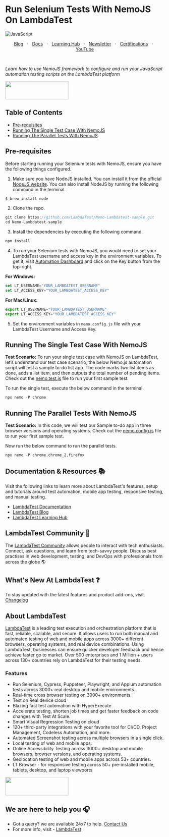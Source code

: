 # Run Selenium Tests With NemoJS On LambdaTest

![JavaScript](https://user-images.githubusercontent.com/95698164/172134732-2e9c780e-10ac-4956-b366-86ffc25bf070.png)

<p align="center">
  <a href="https://www.lambdatest.com/blog/?utm_source=github&utm_medium=repo&utm_campaign=Nemo-Lambdatest-sample" target="_bank">Blog</a>
  &nbsp; &#8901; &nbsp;
  <a href="https://www.lambdatest.com/support/docs/?utm_source=github&utm_medium=repo&utm_campaign=Nemo-Lambdatest-sample" target="_bank">Docs</a>
  &nbsp; &#8901; &nbsp;
  <a href="https://www.lambdatest.com/learning-hub/?utm_source=github&utm_medium=repo&utm_campaign=Nemo-Lambdatest-sample" target="_bank">Learning Hub</a>
  &nbsp; &#8901; &nbsp;
  <a href="https://www.lambdatest.com/newsletter/?utm_source=github&utm_medium=repo&utm_campaign=Nemo-Lambdatest-sample" target="_bank">Newsletter</a>
  &nbsp; &#8901; &nbsp;
  <a href="https://www.lambdatest.com/certifications/?utm_source=github&utm_medium=repo&utm_campaign=Nemo-Lambdatest-sample" target="_bank">Certifications</a>
  &nbsp; &#8901; &nbsp;
  <a href="https://www.youtube.com/c/LambdaTest" target="_bank">YouTube</a>
</p>
&emsp;
&emsp;
&emsp;

*Learn how to use NemoJS framework to configure and run your JavaScript automation testing scripts on the LambdaTest platform*

[<img height="58" width="200" src="https://user-images.githubusercontent.com/70570645/171866795-52c11b49-0728-4229-b073-4b704209ddde.png">](https://accounts.lambdatest.com/register)

## Table of Contents

* [Pre-requisites](#pre-requisites)
* [Running The Single Test Case With NemoJS](#running-the-single-test-case-with-nemojs)
* [Running The Parallel Tests With NemoJS](#running-the-parallel-tests-with-nemojs)

## Pre-requisites

Before starting running your Selenium tests with NemoJS, ensure you have the following things configured.

1. Make sure you have NodeJS installed. You can install it from the official [NodeJS website](https://nodejs.org/en/#home-downloadhead). You can also install NodeJS by running the following command in the terminal.

``` js
$ brew install node
```

2. Clone the repo.

``` js
git clone https://github.com/LambdaTest/Nemo-Lambdatest-sample.git
cd Nemo-Lambdatest-sample
```

3. Install the dependencies by executing the following command.

``` js
npm install
```

4. To run your Selenium tests with NemoJS, you would need to set your LambdaTest username and access key in the environment variables. To get it, visit [Automation Dashboard](https://automation.lambdatest.com/?utm_source=github&utm_medium=repo&utm_campaign=Nemo-Lambdatest-sample) and click on the Key button from the top-right.

**For Windows:**

``` js
set LT_USERNAME="YOUR_LAMBDATEST_USERNAME"
set LT_ACCESS_KEY="YOUR_LAMBDATEST_ACCESS_KEY"
```

**For Mac/Linux:**

``` js
export LT_USERNAME="YOUR_LAMBDATEST_USERNAME"
export LT_ACCESS_KEY="YOUR_LAMBDATEST_ACCESS_KEY"
```

5. Set the environment variables in `nemo.config.js` file with your LambdaTest Username and Access Key.

## Running The Single Test Case With NemoJS

**Test Scenario:** To run your single test case with NemoJS on LambdaTest, let’s understand our test case scenario, the below Nemo.js automation script will test a sample to-do list app. The code marks two list items as done, adds a list item, and then outputs the total number of pending items. Check out the [nemo.test.js](https://github.com/LambdaTest/Nemo-Lambdatest-sample/blob/master/test/functional/nemo.test.js) file to run your first sample test. 

To run the single test, execute the below command in the terminal.

``` js
npx nemo -P chrome
```

## Running The Parallel Tests With NemoJS

**Test Scenario:** In this code, we will test our Sample to-do app in three browser versions and operating systems. Check out the [nemo.config.js](https://github.com/LambdaTest/Nemo-Lambdatest-sample/blob/master/nemo.config.js) file to run your first sample test. 

Now run the below command to run the parallel tests.

``` js
npx nemo -P chrome,chrome_2,firefox
```


## Documentation & Resources :books:
 
Visit the following links to learn more about LambdaTest's features, setup and tutorials around test automation, mobile app testing, responsive testing, and manual testing.

* [LambdaTest Documentation](https://www.lambdatest.com/support/docs/?utm_source=github&utm_medium=repo&utm_campaign=Nemo-Lambdatest-sample)
* [LambdaTest Blog](https://www.lambdatest.com/blog/?utm_source=github&utm_medium=repo&utm_campaign=Nemo-Lambdatest-sample)
* [LambdaTest Learning Hub](https://www.lambdatest.com/learning-hub/?utm_source=github&utm_medium=repo&utm_campaign=Nemo-Lambdatest-sample)    

## LambdaTest Community :busts_in_silhouette:

The [LambdaTest Community](https://community.lambdatest.com/?utm_source=github&utm_medium=repo&utm_campaign=Nemo-Lambdatest-sample) allows people to interact with tech enthusiasts. Connect, ask questions, and learn from tech-savvy people. Discuss best practises in web development, testing, and DevOps with professionals from across the globe 🌎

## What's New At LambdaTest ❓

To stay updated with the latest features and product add-ons, visit [Changelog](https://changelog.lambdatest.com/) 
      
## About LambdaTest

[LambdaTest](https://www.lambdatest.com/?utm_source=github&utm_medium=repo&utm_campaign=Nemo-Lambdatest-sample) is a leading test execution and orchestration platform that is fast, reliable, scalable, and secure. It allows users to run both manual and automated testing of web and mobile apps across 3000+ different browsers, operating systems, and real device combinations. Using LambdaTest, businesses can ensure quicker developer feedback and hence achieve faster go to market. Over 500 enterprises and 1 Million + users across 130+ countries rely on LambdaTest for their testing needs.    

### Features

* Run Selenium, Cypress, Puppeteer, Playwright, and Appium automation tests across 3000+ real desktop and mobile environments.
* Real-time cross browser testing on 3000+ environments.
* Test on Real device cloud
* Blazing fast test automation with HyperExecute
* Accelerate testing, shorten job times and get faster feedback on code changes with Test At Scale.
* Smart Visual Regression Testing on cloud
* 120+ third-party integrations with your favorite tool for CI/CD, Project Management, Codeless Automation, and more.
* Automated Screenshot testing across multiple browsers in a single click.
* Local testing of web and mobile apps.
* Online Accessibility Testing across 3000+ desktop and mobile browsers, browser versions, and operating systems.
* Geolocation testing of web and mobile apps across 53+ countries.
* LT Browser - for responsive testing across 50+ pre-installed mobile, tablets, desktop, and laptop viewports
    
[<img height="58" width="200" src="https://user-images.githubusercontent.com/70570645/171866795-52c11b49-0728-4229-b073-4b704209ddde.png">](https://accounts.lambdatest.com/register)
      
## We are here to help you :headphones:

* Got a query? we are available 24x7 to help. [Contact Us](support@lambdatest.com/?utm_source=github&utm_medium=repo&utm_campaign=Nemo-Lambdatest-sample)
* For more info, visit - [LambdaTest](https://www.lambdatest.com/?utm_source=github&utm_medium=repo&utm_campaign=Nemo-Lambdatest-sample)
